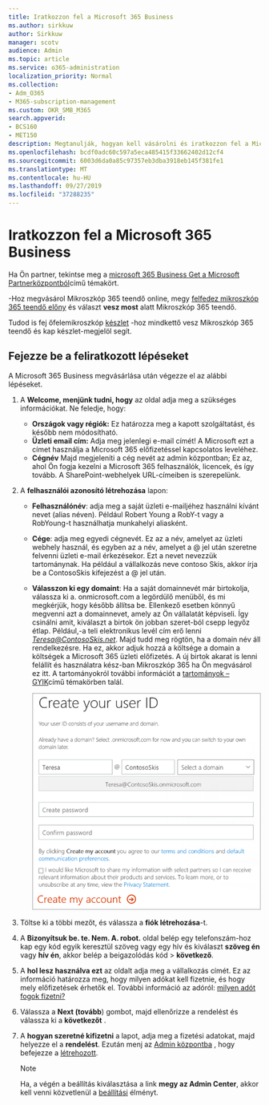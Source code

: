 ```yaml
---
title: Iratkozzon fel a Microsoft 365 Business
ms.author: sirkkuw
author: Sirkkuw
manager: scotv
audience: Admin
ms.topic: article
ms.service: o365-administration
localization_priority: Normal
ms.collection:
- Adm_O365
- M365-subscription-management
ms.custom: OKR_SMB_M365
search.appverid:
- BCS160
- MET150
description: Megtanulják, hogyan kell vásárolni és iratkozzon fel a Microsoft 365 Business.
ms.openlocfilehash: bcdf0adc60c597a5eca485415f33662402d12cf4
ms.sourcegitcommit: 6003d6da0a85c97357eb3dba3918eb145f381fe1
ms.translationtype: MT
ms.contentlocale: hu-HU
ms.lasthandoff: 09/27/2019
ms.locfileid: "37288235"
---
```

# <a name="sign-up-for-microsoft-365-business"></a>Iratkozzon fel a Microsoft 365 Business

Ha Ön partner, tekintse meg a [microsoft 365 Business Get a Microsoft Partnerközpontból](get-microsoft-365-business.md#get-microsoft-365-business-from-microsoft-partner-center)című témakört.

-Hoz megvásárol Mikroszkóp 365 teendő online, megy [felfedez mikroszkóp 365 teendő előny](https://www.microsoft.com/microsoft-365/business#pmg-cmp-desktop) és választ **vesz most** alatt Mikroszkóp 365 teendő.

Tudod is fej őfelemikroszkóp [készlet](https://www.microsoft.com/en-us/store/locations/find-a-store?icid=en-us_UF_FAS) -hoz mindkettő vesz Mikroszkóp 365 teendő és kap készlet-megjelöl segít.

## <a name="complete-the-sign-up-steps"></a>Fejezze be a feliratkozott lépéseket

A Microsoft 365 Business megvásárlása után végezze el az alábbi lépéseket.

1. A **Welcome, menjünk tudni, hogy** az oldal adja meg a szükséges információkat. Ne feledje, hogy:
 
    -  **Országok vagy régiók:** Ez határozza meg a kapott szolgáltatást, és később nem módosítható.
    - **Üzleti email cím:** Adja meg jelenlegi e-mail címét! A Microsoft ezt a címet használja a Microsoft 365 előfizetéssel kapcsolatos leveléhez.
    - **Cégnév** Majd megjeleníti a cég nevét az admin központban; Ez az, ahol Ön fogja kezelni a Microsoft 365 felhasználók, licencek, és így tovább. A SharePoint-webhelyek URL-címeiben is szerepelünk.

2. A **felhasználói azonosító létrehozása** lapon:

    - **Felhasználónév**: adja meg a saját üzleti e-mailjéhez használni kívánt nevet (alias néven). Például Robert Young a RobY-t vagy a RobYoung-t használhatja munkahelyi aliasként.
    - **Cége**: adja meg egyedi cégnevét. Ez az a név, amelyet az üzleti webhely használ, és egyben az a név, amelyet a @ jel után szeretne felvenni üzleti e-mail érkezésekor. Ezt a nevet nevezzük tartománynak. Ha például a vállalkozás neve contoso Skis, akkor írja be a ContosoSkis kifejezést a @ jel után.
    - **Válasszon ki egy domaint**: Ha a saját domainnevét már birtokolja, válassza ki a. onmicrosoft.com a legördülő menüből, és mi megkérjük, hogy később állítsa be. Ellenkező esetben könnyű megvenni azt a domainnevet, amely az Ön vállalatát képviseli. Így csinálni amit, kiválaszt a birtok ön jobban szeret-ból csepp legyőz étlap. Például,-a teli elektronikus levél cím erő lenni *Teresa@ContosoSkis.net*. Majd tudd meg rögtön, ha a domain név áll rendelkezésre. Ha ez, akkor adjuk hozzá a költsége a domain a költségek a Microsoft 365 üzleti előfizetés. A új birtok akarat is lenni felállít és használatra kész-ban Mikroszkóp 365 ha Ön megvásárol ez itt. A tartományokról további információt a [tartományok – GYIK](https://docs.microsoft.com/office365/admin/setup/domains-faq)című témakörben talál.
    
        ![Ernyőz-ból teremt-a felhasználó azonosítás oldal.](media/signinuserid.png)

3. Töltse ki a többi mezőt, és válassza a **fiók létrehozása**-t.
4. A **Bizonyítsuk be. te. Nem. A. robot.** oldal belép egy telefonszám-hoz kap egy kód egyik keresztül szöveg vagy egy hív és kiválaszt **szöveg én** vagy **hív én**, akkor belép a beigazolódás kód \> **következő**.
5. A **hol lesz használva ezt** az oldalt adja meg a vállalkozás címét. Ez az információ határozza meg, hogy milyen adókat kell fizetnie, és hogy mely előfizetések érhetők el. További információ az adóról: [milyen adót fogok fizetni?](https://docs.microsoft.com/office365/admin/subscriptions-and-billing/what-tax-will-i-be-charged?view=o365-worldwide) 
1. Válassza a **Next (tovább**) gombot, majd ellenőrizze a rendelést és válassza ki a **következőt** .
1. A **hogyan szeretné kifizetni** a lapot, adja meg a fizetési adatokat, majd helyezze el a **rendelést**.
    Ezután menj az [Admin központba](https://docs.microsoft.com/en-us/office365/admin/subscriptions-and-billing/what-tax-will-i-be-charged?view=o365-worldwide) , hogy befejezze a [létrehozott](set-up.md).

    > [!NOTE]
    > Ha, a végén a beállítás kiválasztása a link **megy az Admin Center**, akkor kell venni közvetlenül a [beállítási](set-up.md) élményt.